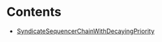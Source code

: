 

# Contents
- [SyndicateSequencerChainWithDecayingPriority](SyndicateSequencerChainWithDecayingPriority.sol/contract.SyndicateSequencerChainWithDecayingPriority.md)
